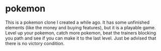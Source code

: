 # pokemon
This is a pokemon clone I created a while ago. It has some unfinished elements (like the money and buying features), but it is a playable game. Level up your pokemon, catch more pokemon, beat the trainers blocking you path and see if you can make it to the last level. Just be advised that there is no victory condition.
